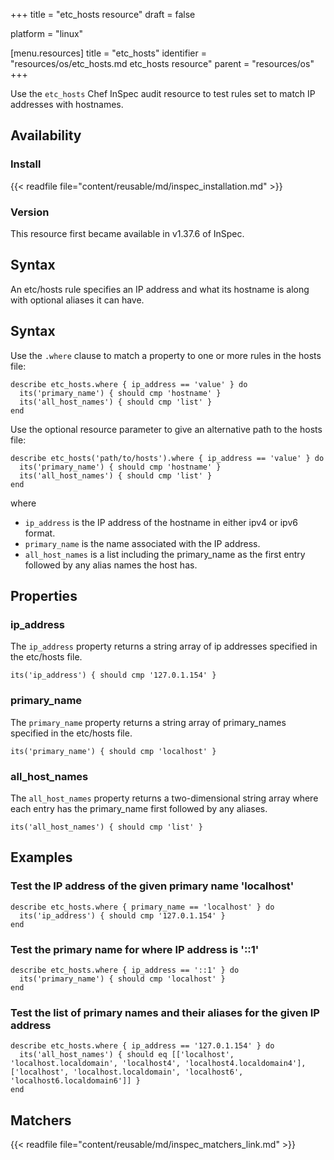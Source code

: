 +++
title = "etc_hosts resource"
draft = false

platform = "linux"

[menu.resources]
    title = "etc_hosts"
    identifier = "resources/os/etc_hosts.md etc_hosts resource"
    parent = "resources/os"
+++

Use the `etc_hosts` Chef InSpec audit resource to test rules set to match IP addresses with hostnames.

## Availability

### Install

{{< readfile file="content/reusable/md/inspec_installation.md" >}}

### Version

This resource first became available in v1.37.6 of InSpec.

## Syntax

An etc/hosts rule specifies an IP address and what its hostname is along with optional aliases it can have.

## Syntax

Use the `.where` clause to match a property to one or more rules in the hosts file:

    describe etc_hosts.where { ip_address == 'value' } do
      its('primary_name') { should cmp 'hostname' }
      its('all_host_names') { should cmp 'list' }
    end

Use the optional resource parameter to give an alternative path to the hosts file:

    describe etc_hosts('path/to/hosts').where { ip_address == 'value' } do
      its('primary_name') { should cmp 'hostname' }
      its('all_host_names') { should cmp 'list' }
    end

where

- `ip_address` is the IP address of the hostname in either ipv4 or ipv6 format.
- `primary_name` is the name associated with the IP address.
- `all_host_names` is a list including the primary_name as the first entry followed by any alias names the host has.

## Properties

### ip_address

The `ip_address` property returns a string array of ip addresses specified in the etc/hosts file.

    its('ip_address') { should cmp '127.0.1.154' }

### primary_name

The `primary_name` property returns a string array of primary_names specified in the etc/hosts file.

    its('primary_name') { should cmp 'localhost' }

### all_host_names

The `all_host_names` property returns a two-dimensional string array where each entry has the primary_name first followed by any aliases.

    its('all_host_names') { should cmp 'list' }

## Examples

### Test the IP address of the given primary name 'localhost'

    describe etc_hosts.where { primary_name == 'localhost' } do
      its('ip_address') { should cmp '127.0.1.154' }
    end

### Test the primary name for where IP address is '::1'

    describe etc_hosts.where { ip_address == '::1' } do
      its('primary_name') { should cmp 'localhost' }
    end

### Test the list of primary names and their aliases for the given IP address

    describe etc_hosts.where { ip_address == '127.0.1.154' } do
      its('all_host_names') { should eq [['localhost', 'localhost.localdomain', 'localhost4', 'localhost4.localdomain4'],  ['localhost', 'localhost.localdomain', 'localhost6', 'localhost6.localdomain6']] }
    end

## Matchers

{{< readfile file="content/reusable/md/inspec_matchers_link.md" >}}
